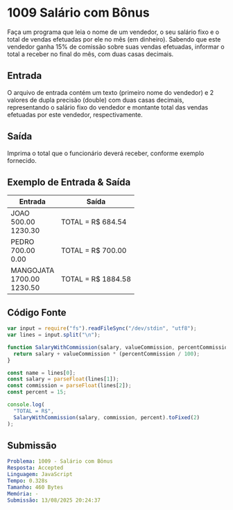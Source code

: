 # 1009 Salário com Bônus

Faça um programa que leia o nome de um vendedor, o seu salário fixo e o total de vendas efetuadas por ele no mês (em dinheiro). Sabendo que este vendedor ganha 15% de comissão sobre suas vendas efetuadas, informar o total a receber no final do mês, com duas casas decimais.

## Entrada

O arquivo de entrada contém um texto (primeiro nome do vendedor) e 2 valores de dupla precisão (double) com duas casas decimais, representando o salário fixo do vendedor e montante total das vendas efetuadas por este vendedor, respectivamente.

## Saída

Imprima o total que o funcionário deverá receber, conforme exemplo fornecido.

## Exemplo de Entrada & Saída

| Entrada                             | Saída              |
| ----------------------------------- | ------------------ |
| JOAO <br> 500.00 <br> 1230.30       | TOTAL = R$ 684.54  |
| PEDRO <br> 700.00 <br> 0.00         | TOTAL = R$ 700.00  |
| MANGOJATA <br> 1700.00 <br> 1230.50 | TOTAL = R$ 1884.58 |

## Código Fonte

```javascript
var input = require("fs").readFileSync("/dev/stdin", "utf8");
var lines = input.split("\n");

function SalaryWithCommission(salary, valueCommission, percentCommission) {
  return salary + valueCommission * (percentCommission / 100);
}

const name = lines[0];
const salary = parseFloat(lines[1]);
const commission = parseFloat(lines[2]);
const percent = 15;

console.log(
  "TOTAL = R$",
  SalaryWithCommission(salary, commission, percent).toFixed(2)
);
```

## Submissão

```yaml
Problema: 1009 - Salário com Bônus
Resposta: Accepted
Linguagem: JavaScript
Tempo: 0.328s
Tamanho: 460 Bytes
Memória: -
Submissão: 13/08/2025 20:24:37
```
